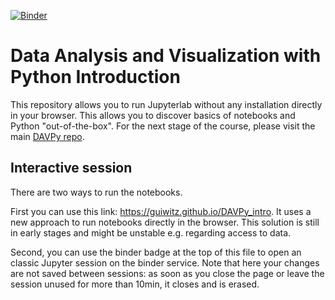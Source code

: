 [![Binder](https://mybinder.org/badge_logo.svg)](https://mybinder.org/v2/gh/guiwitz/DAVPy_intro/HEAD)
# Data Analysis and Visualization with Python Introduction

This repository allows you to run Jupyterlab without any installation directly in your browser. This allows you to discover basics of notebooks and Python "out-of-the-box". For the next stage of the course, please visit the main [DAVPy repo](https://github.com/guiwitz/DAVPy).

## Interactive session

There are two ways to run the notebooks. 

First you can use this link: https://guiwitz.github.io/DAVPy_intro. It uses a new approach to run notebooks directly in the browser. This solution is still in early stages and might be unstable e.g. regarding access to data.

Second, you can use the binder badge at the top of this file to open an classic Jupyter session on the binder service. Note that here your changes are not saved between sessions: as soon as you close the page or leave the session unused for more than 10min, it closes and is erased.